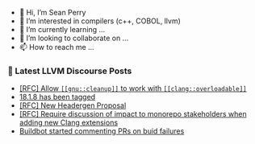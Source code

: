 - 👋 Hi, I’m Sean Perry
- 👀 I’m interested in compilers (c++, COBOL, llvm)
- 🌱 I’m currently learning ...
- 💞️ I’m looking to collaborate on ...
- 📫 How to reach me ...

<!---
s66perry/s66perry is a ✨ special ✨ repository because its `README.md` (this file) appears on your GitHub profile.
You can click the Preview link to take a look at your changes.
--->
### 📕 Latest LLVM Discourse Posts

<!-- DISCOURSE-LLVM:START -->
- [[RFC] Allow `[[gnu::cleanup]]` to work with `[[clang::overloadable]]`](https://discourse.llvm.org/t/rfc-allow-gnu-cleanup-to-work-with-clang-overloadable/79739#post_1)
- [18.1.8 has been tagged](https://discourse.llvm.org/t/18-1-8-has-been-tagged/79726#post_2)
- [[RFC] New Headergen Proposal](https://discourse.llvm.org/t/rfc-new-headergen-proposal/79679#post_7)
- [[RFC] Require discussion of impact to monorepo stakeholders when adding new Clang extensions](https://discourse.llvm.org/t/rfc-require-discussion-of-impact-to-monorepo-stakeholders-when-adding-new-clang-extensions/79613#post_7)
- [Buildbot started commenting PRs on buid failures](https://discourse.llvm.org/t/buildbot-started-commenting-prs-on-buid-failures/79738#post_1)
<!-- DISCOURSE-LLVM:END -->
